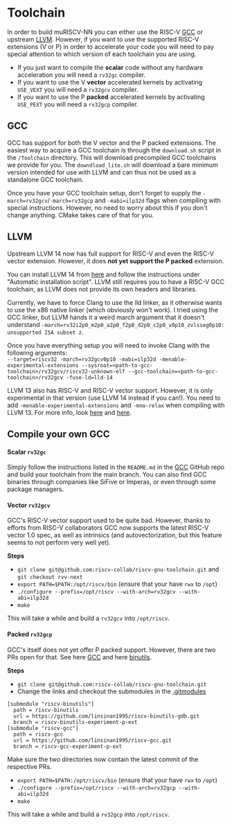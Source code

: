 # Toolchain

In order to build muRISCV-NN you can either use the RISC-V [GCC](https://github.com/riscv-collab/riscv-gnu-toolchain) or upstream [LLVM](https://llvm.org/). However, if you want to use the supported RISC-V extensions (V or P) in order to accelerate your code you will need to pay special attention to which version of each toolchain you are using.

- If you just want to compile the **scalar** code without any hardware acceleration you will need a `rv32gc` compiler.
- If you want to use the V **vector** accelerated kernels by activating `USE_VEXT` you will need a `rv32gcv` compiler.
- If you want to use the P **packed** accelerated kernels by activating `USE_PEXT` you will need a `rv32gcp` compiler.

## GCC
GCC has support for both the V vector and the P packed extensions. The easiest way to acquire a GCC toolchain is through the `download.sh` script in the `/Toolchain` directory. This will download precompiled GCC toolchains we provide for you. The `downdload_lite.sh` will download a bare minimum version intended for use with LLVM and can thus not be used as a standalone GCC toolchain.

Once you have your GCC toolchain setup, don't forget to supply the `-march=rv32gcv`/`-march=rv32gcp` and `-mabi=ilp32d` flags when compiling with special instructions. However, no need to worry about this if you don't change anything. CMake takes care of that for you.

## LLVM
Upstream LLVM 14 now has full support for RISC-V and even the RISC-V vector extension. However, it does **not yet support the P packed** extension.

You can install LLVM 14 from [here](https://apt.llvm.org/) and follow the instructions under "Automatic installation script". LLVM still requires you to have a RISC-V GCC toolchain, as LLVM does not provide its own headers and libraries.

Currently, we have to force Clang to use the lld linker, as it otherwise wants to use the x86 native linker (which obviously won't work). I tried using the GCC linker, but LLVM hands it a weird march argument that it doesn't understand `-march=rv32i2p0_m2p0_a2p0_f2p0_d2p0_c2p0_v0p10_zvlsseg0p10: unsupported ISA subset z`.

Once you have everything setup you will need to invoke Clang with the following arguments:  
`--target=riscv32 -march=rv32gcv0p10 -mabi=ilp32d -menable-experimental-extensions --sysroot=<path-to-gcc-toolchain>/rv32gcv/riscv32-unknown-elf --gcc-toolchain=<path-to-gcc-toolchain>/rv32gcv -fuse-ld=lld-14`

LLVM 13 also has RISC-V and RISC-V vector support. However, it is only experimental in that version (use LLVM 14 instead if you can!). You need to add `-menable-experimental-extensions` and `-mno-relax` when compiling with LLVM 13. For more info, look [here](https://maskray.me/blog/2021-03-14-the-dark-side-of-riscv-linker-relaxation) and [here](https://www.sifive.com/blog/all-aboard-part-3-linker-relaxation-in-riscv-toolchain).

## Compile your own GCC

#### Scalar `rv32gc`
Simply follow the instructions listed in the `README.md` in the [GCC](https://github.com/riscv-collab/riscv-gnu-toolchain) GitHub repo and build your toolchain from the main branch. You can also find GCC binaries through companies like SiFive or Imperas, or even through some package managers.

#### Vector `rv32gcv`
GCC's RISC-V vector support used to be quite bad. However, thanks to efforts from RISC-V collaborators GCC now supports the latest RISC-V vector 1.0 spec, as well as intrinsics (and autovectorization, but this feature seems to not perform very well yet).  

**Steps**  
- `git clone git@github.com:riscv-collab/riscv-gnu-toolchain.git` and `git checkout rvv-next`
- `export PATH=$PATH:/opt/riscv/bin` (ensure that your have `rwx` to `/opt`)
- `./configure --prefix=/opt/riscv --with-arch=rv32gcv --with-abi=ilp32d`
- `make`

This will take a while and build a `rv32gcv` into `/opt/riscv`.

#### Packed `rv32gcp`
GCC's itself does not yet offer P packed support. However, there are two PRs open for that. See here [GCC](https://github.com/riscv-collab/riscv-gcc/pull/258) and here [binutils](https://github.com/riscv-collab/riscv-binutils-gdb/pull/257).

**Steps**  
- `git clone git@github.com:riscv-collab/riscv-gnu-toolchain.git`
- Change the links and checkout the submodules in the [.gitmodules](https://github.com/riscv-collab/riscv-gnu-toolchain/blob/master/.gitmodules)
```
[submodule "riscv-binutils"]
  path = riscv-binutils
  url = https://github.com/linsinan1995/riscv-binutils-gdb.git
  branch = riscv-binutils-experiment-p-ext
[submodule "riscv-gcc"]
  path = riscv-gcc
  url = https://github.com/linsinan1995/riscv-gcc.git
  branch = riscv-gcc-experiment-p-ext
```
Make sure the two directories now contain the latest commit of the respective PRs.
- `export PATH=$PATH:/opt/riscv/bin` (ensure that your have `rwx` to `/opt`)
- `./configure --prefix=/opt/riscv --with-arch=rv32gcp --with-abi=ilp32d`
- `make`

This will take a while and build a `rv32gcp` into `/opt/riscv`.
